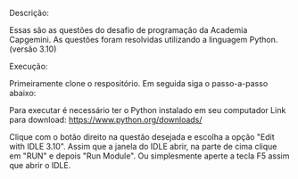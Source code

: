 Descrição:

Essas são as questões do desafio de programação da Academia Capgemini.
As questões foram resolvidas utilizando a linguagem Python.
(versão 3.10)

Execução:

Primeiramente clone o respositório.
Em seguida siga o passo-a-passo abaixo:

Para executar é necessário ter o Python instalado em seu computador
Link para download: https://www.python.org/downloads/

Clique com o botão direito na questão desejada e escolha a opção
"Edit with IDLE 3.10". 
Assim que a janela do IDLE abrir, na parte de cima clique em "RUN" e depois
"Run Module". Ou simplesmente aperte a tecla F5 assim que abrir o IDLE.
